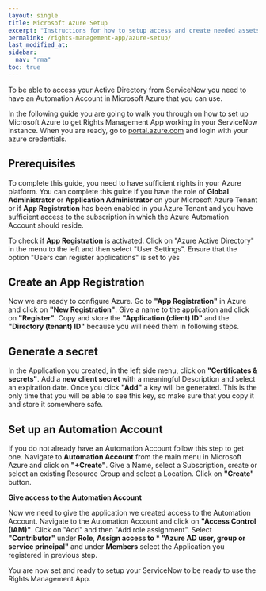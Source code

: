 ```yaml
---
layout: single
title: Microsoft Azure Setup
excerpt: "Instructions for how to setup access and create needed assets in Microsoft Azure"
permalink: /rights-management-app/azure-setup/
last_modified_at: 
sidebar:
  nav: "rma"
toc: true
---
```


To be able to access your Active Directory from ServiceNow you need to have an Automation Account in Microsoft Azure that you can use. 

In the following guide you are going to walk you through on how to set up Microsoft Azure to get Rights Management App working in your ServiceNow instance. When you are ready, go to [portal.azure.com](https://portal.azure.com) and login with your azure credentials.

## Prerequisites

To complete this guide, you need to have sufficient rights in your Azure platform. You can complete this guide if you have the role of **Global Administrator** or **Application Administrator** on your Microsoft Azure Tenant or if **App Registration** has been enabled in you Azure Tenant and you have sufficient access to the subscription in which the Azure Automation Account should reside.

To check if **App Registration** is activated. Click on "Azure Active Directory" in the menu to the left and then select "User Settings". Ensure that the option "Users can register applications" is set to yes

## Create an App Registration 

Now we are ready to configure Azure. Go to **"App Registration"** in Azure and click on **"New Registration"**. Give a name to the application and click on **"Register"**. Copy and store the **"Application (client) ID"** and the **"Directory (tenant) ID"** because you will need them in following steps. 

## Generate a secret

In the Application you created, in the left side menu, click on **"Certificates & secrets"**. Add a **new client secret** with a meaningful Description and select an expiration date. Once you click **"Add"** a key will be generated. This is the only time that you will be  able to see this key, so make sure that you copy it and store it somewhere safe.

## Set up an Automation Account

If you do not already have an Automation Account follow this step to get one. 
Navigate to **Automation Account** from the main menu in Microsoft Azure and click on **"+Create"**. Give a Name, select a Subscription, create or select an existing Resource Group and select a Location. Click on **"Create"** button. 

**Give access to the Automation Account**

Now we need to give the application we created access to the Automation Account. Navigate to the Automation Account and click on **"Access Control (IAM)"**. Click on "Add" and then "Add role assignment". Select **"Contributor"** under **Role**, **Assign access to * "Azure AD user, group or service principal"** and under **Members** select the Application you registered in previous step.

You are now set and ready to setup your ServiceNow to be ready to use the Rights Management App.